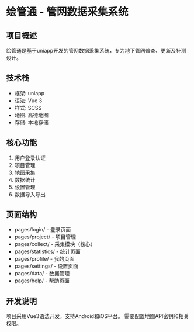 # 绘管通 - 管网数据采集系统

## 项目概述
绘管通是基于uniapp开发的管网数据采集系统，专为地下管网普查、更新及补测设计。

## 技术栈
- 框架: uniapp
- 语法: Vue 3
- 样式: SCSS
- 地图: 高德地图
- 存储: 本地存储

## 核心功能
1. 用户登录认证
2. 项目管理
3. 地图采集
4. 数据统计
5. 设置管理
6. 数据导入导出

## 页面结构
- pages/login/ - 登录页面
- pages/project/ - 项目管理
- pages/collect/ - 采集模块（核心）
- pages/statistics/ - 统计页面
- pages/profile/ - 我的页面
- pages/settings/ - 设置页面
- pages/data/ - 数据管理
- pages/help/ - 帮助页面

## 开发说明
项目采用Vue3语法开发，支持Android和iOS平台。
需要配置地图API密钥和相关权限。